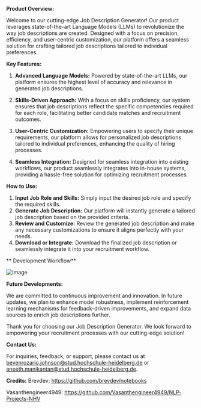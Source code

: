 **Product Overview:**

Welcome to our cutting-edge Job Description Generator! Our product leverages state-of-the-art Language Models (LLMs) to revolutionize the way job descriptions are created. Designed with a focus on precision, efficiency, and user-centric customization, our platform offers a seamless solution for crafting tailored job descriptions tailored to individual preferences.

**Key Features:**

1. **Advanced Language Models:** Powered by state-of-the-art LLMs, our platform ensures the highest level of accuracy and relevance in generated job descriptions.

2. **Skills-Driven Approach:** With a focus on skills proficiency, our system ensures that job descriptions reflect the specific competencies required for each role, facilitating better candidate matches and recruitment outcomes.

3. **User-Centric Customization:** Empowering users to specify their unique requirements, our platform allows for personalized job descriptions tailored to individual preferences, enhancing the quality of hiring processes.

4. **Seamless Integration:** Designed for seamless integration into existing workflows, our product seamlessly integrates into in-house systems, providing a hassle-free solution for optimizing recruitment processes.

**How to Use:**

1. **Input Job Role and Skills:** Simply input the desired job role and specify the required skills.
2. **Generate Job Description:** Our platform will instantly generate a tailored job description based on the provided criteria.
3. **Review and Customize:** Review the generated job description and make any necessary customizations to ensure it aligns perfectly with your needs.
4. **Download or Integrate:** Download the finalized job description or seamlessly integrate it into your recruitment workflow.

** Development Workflow**

![image](https://github.com/user-attachments/assets/42af37ba-e91d-434a-a40d-08d91adb7f28)


**Future Developments:**

We are committed to continuous improvement and innovation. In future updates, we plan to enhance model robustness, implement reinforcement learning mechanisms for feedback-driven improvements, and expand data sources to enrich job descriptions further.

Thank you for choosing our Job Description Generator. We look forward to empowering your recruitment processes with our cutting-edge solution!

**Contact Us:**

For inquiries, feedback, or support, please contact us at bevenrozario.johnson@stud.hochschule-heidelberg.de or aneeth.manikantan@stud.hochschule-heidelberg.de.


**Credits:**
Brevdev: https://github.com/brevdev/notebooks
        
Vasanthengineer4949: https://github.com/Vasanthengineer4949/NLP-Projects-NHV
